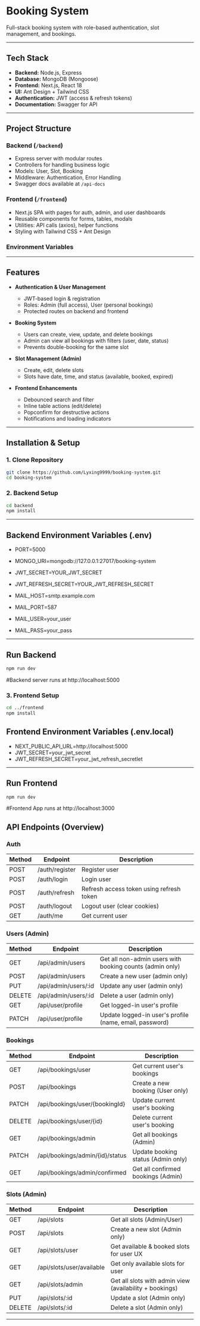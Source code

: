 # Booking System

Full-stack booking system with role-based authentication, slot management, and bookings.

---

## Tech Stack

- **Backend:** Node.js, Express
- **Database:** MongoDB (Mongoose)
- **Frontend:** Next.js, React 18
- **UI:** Ant Design + Tailwind CSS
- **Authentication:** JWT (access & refresh tokens)
- **Documentation:** Swagger for API

---

## Project Structure

### Backend (`/backend`)

- Express server with modular routes
- Controllers for handling business logic
- Models: User, Slot, Booking
- Middleware: Authentication, Error Handling
- Swagger docs available at `/api-docs`

### Frontend (`/frontend`)

- Next.js SPA with pages for auth, admin, and user dashboards
- Reusable components for forms, tables, modals
- Utilities: API calls (axios), helper functions
- Styling with Tailwind CSS + Ant Design

### Environment Variables

---

## Features

- **Authentication & User Management**

  - JWT-based login & registration
  - Roles: Admin (full access), User (personal bookings)
  - Protected routes on backend and frontend

- **Booking System**

  - Users can create, view, update, and delete bookings
  - Admin can view all bookings with filters (user, date, status)
  - Prevents double-booking for the same slot

- **Slot Management (Admin)**

  - Create, edit, delete slots
  - Slots have date, time, and status (available, booked, expired)

- **Frontend Enhancements**
  - Debounced search and filter
  - Inline table actions (edit/delete)
  - Popconfirm for destructive actions
  - Notifications and loading indicators

---

## Installation & Setup

### 1. Clone Repository

```bash
git clone https://github.com/Lyxing9999/booking-system.git
cd booking-system
```

### 2. Backend Setup

```bash
cd backend
npm install
```

---
## Backend Environment Variables (.env)

  - PORT=5000
  - MONGO_URI=mongodb://127.0.0.1:27017/booking-system

  - JWT_SECRET=YOUR_JWT_SECRET
  - JWT_REFRESH_SECRET=YOUR_JWT_REFRESH_SECRET

  - MAIL_HOST=smtp.example.com
  - MAIL_PORT=587
  - MAIL_USER=your_user
  - MAIL_PASS=your_pass


---
## Run Backend

```bash
npm run dev
```

#Backend server runs at http://localhost:5000

### 3. Frontend Setup

```bash
cd ../frontend
npm install
```

## Frontend Environment Variables (.env.local)

  - NEXT_PUBLIC_API_URL=http://localhost:5000
  - JWT_SECRET=your_jwt_secret
  - JWT_REFRESH_SECRET=your_jwt_refresh_secretlet

---
## Run Frontend

```bash
npm run dev
```

#Frontend App runs at http://localhost:3000

## API Endpoints (Overview)

### Auth

| Method | Endpoint       | Description                              |
| ------ | -------------- | ---------------------------------------- |
| POST   | /auth/register | Register user                            |
| POST   | /auth/login    | Login user                               |
| POST   | /auth/refresh  | Refresh access token using refresh token |
| POST   | /auth/logout   | Logout user (clear cookies)              |
| GET    | /auth/me       | Get current user                         |

### Users (Admin)

| Method | Endpoint             | Description                                              |
| ------ | -------------------- | -------------------------------------------------------- |
| GET    | /api/admin/users     | Get all non-admin users with booking counts (admin only) |
| POST   | /api/admin/users     | Create a new user (admin only)                           |
| PUT    | /api/admin/users/:id | Update any user (admin only)                             |
| DELETE | /api/admin/users/:id | Delete a user (admin only)                               |
| GET    | /api/user/profile    | Get logged-in user's profile                             |
| PATCH  | /api/user/profile    | Update logged-in user's profile (name, email, password)  |

### Bookings

| Method | Endpoint                        | Description                        |
| ------ | ------------------------------- | ---------------------------------- |
| GET    | /api/bookings/user              | Get current user's bookings        |
| POST   | /api/bookings                   | Create a new booking (User only)   |
| PATCH  | /api/bookings/user/{bookingId}  | Update current user's booking      |
| DELETE | /api/bookings/user/{id}         | Delete current user's booking      |
| GET    | /api/bookings/admin             | Get all bookings (Admin)           |
| PATCH  | /api/bookings/admin/{id}/status | Update booking status (Admin only) |
| GET    | /api/bookings/admin/confirmed   | Get all confirmed bookings (Admin) |

### Slots (Admin)

| Method | Endpoint                  | Description                                             |
| ------ | ------------------------- | ------------------------------------------------------- |
| GET    | /api/slots                | Get all slots (Admin/User)                              |
| POST   | /api/slots                | Create a new slot (Admin only)                          |
| GET    | /api/slots/user           | Get available & booked slots for user UX                |
| GET    | /api/slots/user/available | Get only available slots for user                       |
| GET    | /api/slots/admin          | Get all slots with admin view (availability + bookings) |
| PUT    | /api/slots/:id            | Update a slot (Admin only)                              |
| DELETE | /api/slots/:id            | Delete a slot (Admin only)                              |

---
